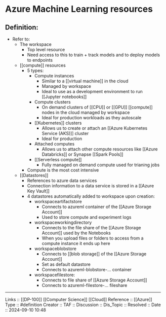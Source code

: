 # Azure Machine Learning resources

## Definition:
- Refer to:
	- The workspace
		- Top level resource
		- Need access to this to train + track models and to deploy models to endpoints
	- [[compute]] resources
		- 5 types:
			- Compute instances
				- Similar to a [[virtual machine]] in the cloud
				- Managed by workspace
				- Ideal to use as a development environment to run [[Jupyter notebooks]]
			- Compute clusters
				- On demand clusters of [[CPU]] or [[GPU]] [[compute]] nodes in the cloud managed by workspace
				- Ideal for production workloads as they autoscale
			- [[Kubernetes]] clusters
				- Allows us to create or attach an [[Azure Kubernetes Service (AKS)]] cluster
				- Ideal for production
			- Attached computes
				- Allows us to attach other compute resources like [[Azure Databricks]] or Synapse [[Spark Pools]]
			- [[Serverless compute]]
				- Fully managed on demand compute used for trianing jobs
		- Compute is the most cost intensive
	- [[Datastores]]
		- References to azure data services
		- Connection information to a data service is stored in a [[Azure Key Vault]]
		- 4 datastores automatically added to workspace upon creation:
			- workspaceartifactstore
				- Connects to azureml container of the [[Azure Storage Account]]
				- Used to store compute and experiment logs
			- workspaceworkingdirectory
				- Connects to the file share of the [[Azure Storage Account]] used by the Notebooks
				- When you upload files or folders to access from a compute instance it ends up here
			- workspaceblobstore
				- Connects to [[blob storage]] of the [[Azure Storage Account]]
				- Set as default datastore
				- Connects to azureml-blobstore-... container
			- workspacefilestore:
				- Connects to file share of [[Azure Storage Account]]
				- Connects to azureml-filestore-... fileshare
---
Links :: [[DP-100]] [[Computer Science]] [[Cloud]]
Reference ::  [[Azure]]
Type :: #definition
Creator ::
TAF ::
Discussion ::
Dis_Topic :: 
Resolved ::
Date :: 2024-09-10 10:48
